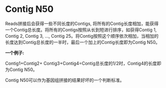 # Contig N50

Reads拼接后会获得一些不同长度的Contigs, 将所有的Contig长度相加，能获得一个Contig总长度。将所有的Contigs按照从长到短进行排序，如获得Contig 1, Contig 2, Contig 3, ..., Contig 25。将Contig按照这个顺序依次相加，当相加的长度达到Contig总长度的一半时，最后一个加上的Contig长度即为Contig N50。



__一个例子:__

Contig1+Contig2+ Contig3+Contig4=Contig总长度的1/2时，Contig4的长度即为Contig N50。

Contig N50可以作为基因组拼接的结果好坏的一个判断标准。
